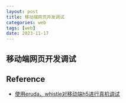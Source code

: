 ```yaml
---
layout: post
title: 移动端网页开发调试
categories: web
tags: [web]
date: 2023-11-17
---
```


## 移动端网页开发调试



## Reference
+ [使用eruda、whistle对移动端h5进行真机调试](https://zhuanlan.zhihu.com/p/655501616)
